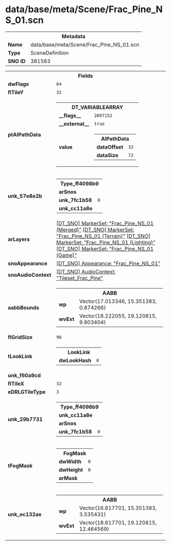 <h1>data/base/meta/Scene/Frac_Pine_NS_01.scn</h1><table><tr><th colspan="100%">Metadata</th></tr><tr><td><b>Name</b></td><td>data/base/meta/Scene/Frac_Pine_NS_01.scn</td></tr><tr><td><b>Type</b></td><td>SceneDefinition</td></tr><tr><td><b>SNO ID</b></td><td>381563</td></tr></table>

<table><tr><th colspan="100%">Fields</th></tr><tr><td><b>dwFlags</b></td><td><code>64</code></td></tr><tr><td><b>flTileY</b></td><td><code>32</code></td></tr><tr><td><b>ptAIPathData</b></td><td><table><tr><th colspan="100%">DT_VARIABLEARRAY</th></tr><tr><td><b>__flags__</b></td><td><code>2097152</code></td></tr><tr><td><b>__external__</b></td><td><code>true</code></td></tr><tr><td><b>value</b></td><td><table><tr><th colspan="100%">AIPathData</th></tr><tr><td><b>dataOffset</b></td><td><code>32</code></td></tr><tr><td><b>dataSize</b></td><td><code>72</code></td></tr></table>

</td></tr></table>

</td></tr><tr><td><b>unk_57e8e2b</b></td><td><table><tr><th colspan="100%">Type_ff4098b9</th></tr><tr><td><b>arSnos</b></td><td></td></tr><tr><td><b>unk_7fc1b58</b></td><td><code>0</code></td></tr><tr><td><b>unk_cc11a8e</b></td><td></td></tr></table>

</td></tr><tr><td><b>arLayers</b></td><td><a href="..\MarkerSet\Frac_Pine_NS_01 (Merged).mrk">[DT_SNO] MarkerSet: "Frac_Pine_NS_01 (Merged)"</a>
<a href="..\MarkerSet\Frac_Pine_NS_01 (Terrain).mrk">[DT_SNO] MarkerSet: "Frac_Pine_NS_01 (Terrain)"</a>
<a href="..\MarkerSet\Frac_Pine_NS_01 (Lighting).mrk">[DT_SNO] MarkerSet: "Frac_Pine_NS_01 (Lighting)"</a>
<a href="..\MarkerSet\Frac_Pine_NS_01 (Game).mrk">[DT_SNO] MarkerSet: "Frac_Pine_NS_01 (Game)"</a>
</td></tr><tr><td><b>snoAppearance</b></td><td><a href="..\Appearance\Frac_Pine_NS_01.app">[DT_SNO] Appearance: "Frac_Pine_NS_01"</a></td></tr><tr><td><b>snoAudioContext</b></td><td><a href="..\AudioContext\Tileset_Frac_Pine.auc">[DT_SNO] AudioContext: "Tileset_Frac_Pine"</a></td></tr><tr><td><b>aabbBounds</b></td><td><table><tr><th colspan="100%">AABB</th></tr><tr><td><b>wp</b></td><td>Vector(17.013346, 15.351383, 0.874266)</td></tr><tr><td><b>wvExt</b></td><td>Vector(18.222055, 19.120815, 9.803404)</td></tr></table>

</td></tr><tr><td><b>flGridSize</b></td><td><code>96</code></td></tr><tr><td><b>tLookLink</b></td><td><table><tr><th colspan="100%">LookLink</th></tr><tr><td><b>dwLookHash</b></td><td><code>0</code></td></tr></table>

</td></tr><tr><td><b>unk_f60a9cd</b></td><td></td></tr><tr><td><b>flTileX</b></td><td><code>32</code></td></tr><tr><td><b>eDRLGTileType</b></td><td><code>3</code></td></tr><tr><td><b>unk_29b7731</b></td><td><table><tr><th colspan="100%">Type_ff4098b9</th></tr><tr><td><b>unk_cc11a8e</b></td><td></td></tr><tr><td><b>arSnos</b></td><td></td></tr><tr><td><b>unk_7fc1b58</b></td><td><code>0</code></td></tr></table>

</td></tr><tr><td><b>tFogMask</b></td><td><table><tr><th colspan="100%">FogMask</th></tr><tr><td><b>dwWidth</b></td><td><code>0</code></td></tr><tr><td><b>dwHeight</b></td><td><code>0</code></td></tr><tr><td><b>arMask</b></td><td></td></tr></table>

</td></tr><tr><td><b>unk_ec132ae</b></td><td><table><tr><th colspan="100%">AABB</th></tr><tr><td><b>wp</b></td><td>Vector(16.617701, 15.351383, 3.535431)</td></tr><tr><td><b>wvExt</b></td><td>Vector(18.617701, 19.120815, 12.464569)</td></tr></table>

</td></tr></table>

